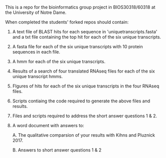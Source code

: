 This is a repo for the bioinformatics group project in BIOS30318/60318 at the
University of Notre Dame. 

When completed the students' forked repos should contain:
1. A text file of BLAST hits for each sequence in 'uniquetranscripts.fasta' and a txt file containing the top hit for each of the six unique transcripts.
2. A fasta file for each of the six unique transcripts with 10 protein sequences in each file.
3. A hmm for each of the six unique transcripts.
4. Results of a search of four translated RNAseq files for each of the six unique transcript hmms.
5. FIgures of hits for each of the six unique transcripts in the four RNAseq files.
6. Scripts contiaing the code required to generate the above files and results.
7. Files and scripts required to address the short answer questions 1 & 2.
8. A word document with answers to:

	A. The qualitative comparsion of your results with Kihns and Pluznick 2017.

	B. Answers to short answer questions 1 & 2
